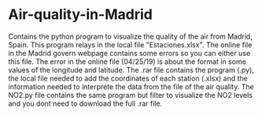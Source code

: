 # Air-quality-in-Madrid
Contains the python program to visualize the quality of the air from Madrid, Spain.
This program relays in the local file "Estaciones.xlsx". The online file in the Madrid govern webpage contains some errors so you can
either use this file. The error in the online file (04/25/19) is about the format in some values of the longitude and latitude.
The .rar file contains the program (.py), the local file needed to add the coordinates of each station (.xlsx) and the information
needed to interprete the data from the file of the air quality.
The NO2.py file contains the same program but filter to visualize the NO2 levels and you dont need to download the full .rar file.

